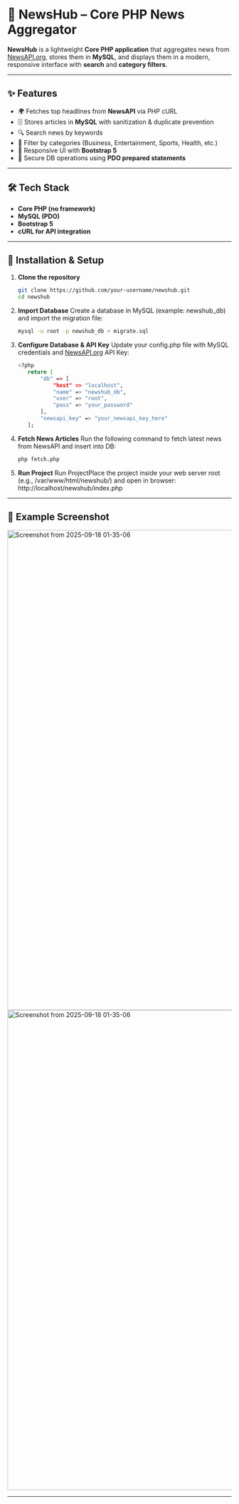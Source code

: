 # 📰 NewsHub – Core PHP News Aggregator

**NewsHub** is a lightweight **Core PHP application** that aggregates news from [NewsAPI.org](https://newsapi.org), stores them in **MySQL**, and displays them in a modern, responsive interface with **search** and **category filters**.

---

## ✨ Features
- 🌍 Fetches top headlines from **NewsAPI** via PHP cURL  
- 🗄 Stores articles in **MySQL** with sanitization & duplicate prevention  
- 🔍 Search news by keywords  
- 📂 Filter by categories (Business, Entertainment, Sports, Health, etc.)  
- 🎨 Responsive UI with **Bootstrap 5**  
- 🔐 Secure DB operations using **PDO prepared statements**

---

## 🛠️ Tech Stack
- **Core PHP (no framework)**
- **MySQL (PDO)**
- **Bootstrap 5**
- **cURL for API integration**

---

## 🚀 Installation & Setup

1. **Clone the repository**
   ```bash
   git clone https://github.com/your-username/newshub.git
   cd newshub
   
2. **Import Database**
   Create a database in MySQL (example: newshub_db) and import the migration file:
   ```bash
   mysql -u root -p newshub_db < migrate.sql
   
3. **Configure Database & API Key**
   Update your config.php file with MySQL credentials and [NewsAPI.org](https://newsapi.org) API Key:
   ```bash
   <?php
      return [
          "db" => [
              "host" => "localhost",
              "name" => "newshub_db",
              "user" => "root",
              "pass" => "your_password"
          ],
          "newsapi_key" => "your_newsapi_key_here"
      ];
   
4. **Fetch News Articles**
   Run the following command to fetch latest news from NewsAPI and insert into DB:
   ```bash
   php fetch.php

5. **Run Project**
   Run ProjectPlace the project inside your web server root (e.g., /var/www/html/newshub/) and open in browser:
   http://localhost/newshub/index.php

---

## 📌 Example Screenshot
<img width="1916" height="1079" alt="Screenshot from 2025-09-18 01-35-06" src="https://github.com/user-attachments/assets/21b1eb63-341e-4204-b5b7-3f51570f6636" />
<img width="1916" height="1079" alt="Screenshot from 2025-09-18 01-35-06" src="https://github.com/user-attachments/assets/2daa7782-f937-4cba-8949-55f0067633b5" />

---
